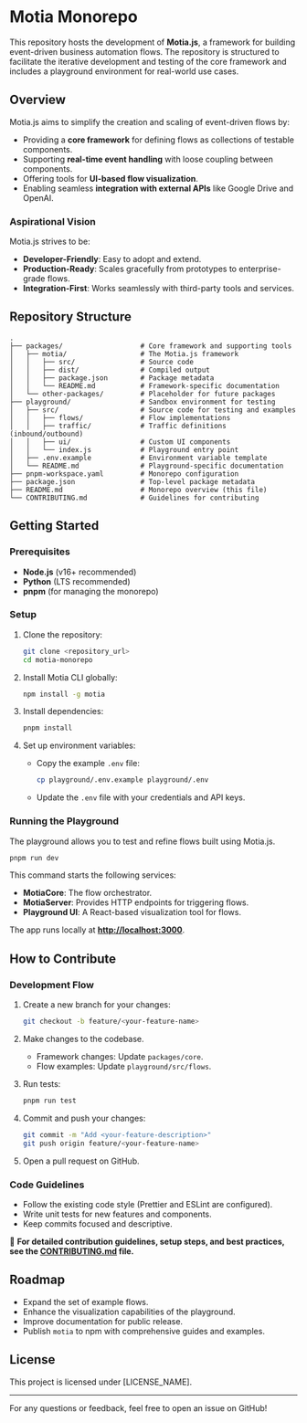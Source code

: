 # Motia Monorepo

This repository hosts the development of **Motia.js**, a framework for building event-driven business automation flows. The repository is structured to facilitate the iterative development and testing of the core framework and includes a playground environment for real-world use cases.

## Overview

Motia.js aims to simplify the creation and scaling of event-driven flows by:

- Providing a **core framework** for defining flows as collections of testable components.
- Supporting **real-time event handling** with loose coupling between components.
- Offering tools for **UI-based flow visualization**.
- Enabling seamless **integration with external APIs** like Google Drive and OpenAI.

### Aspirational Vision

Motia.js strives to be:

- **Developer-Friendly**: Easy to adopt and extend.
- **Production-Ready**: Scales gracefully from prototypes to enterprise-grade flows.
- **Integration-First**: Works seamlessly with third-party tools and services.

## Repository Structure

```
.
├── packages/                   # Core framework and supporting tools
│   ├── motia/                  # The Motia.js framework
│   │   ├── src/                # Source code
│   │   ├── dist/               # Compiled output
│   │   ├── package.json        # Package metadata
│   │   └── README.md           # Framework-specific documentation
│   └── other-packages/         # Placeholder for future packages
├── playground/                 # Sandbox environment for testing
│   ├── src/                    # Source code for testing and examples
│   │   ├── flows/              # Flow implementations
│   │   ├── traffic/            # Traffic definitions (inbound/outbound)
│   │   ├── ui/                 # Custom UI components
│   │   └── index.js            # Playground entry point
│   ├── .env.example            # Environment variable template
│   └── README.md               # Playground-specific documentation
├── pnpm-workspace.yaml         # Monorepo configuration
├── package.json                # Top-level package metadata
├── README.md                   # Monorepo overview (this file)
└── CONTRIBUTING.md             # Guidelines for contributing
```

## Getting Started

### Prerequisites

- **Node.js** (v16+ recommended)
- **Python** (LTS recommended)
- **pnpm** (for managing the monorepo)

### Setup

1. Clone the repository:

   ```bash
   git clone <repository_url>
   cd motia-monorepo
   ```

2. Install Motia CLI globally:

   ```bash
   npm install -g motia
   ```

3. Install dependencies:

   ```bash
   pnpm install
   ```
   
4. Set up environment variables:
   - Copy the example `.env` file:
     ```bash
     cp playground/.env.example playground/.env
     ```
   - Update the `.env` file with your credentials and API keys.

### Running the Playground

The playground allows you to test and refine flows built using Motia.js.

```bash
pnpm run dev
```

This command starts the following services:

- **MotiaCore**: The flow orchestrator.
- **MotiaServer**: Provides HTTP endpoints for triggering flows.
- **Playground UI**: A React-based visualization tool for flows.

The app runs locally at **[http://localhost:3000](http://localhost:3000)**.

## How to Contribute

### Development Flow

1. Create a new branch for your changes:

   ```bash
   git checkout -b feature/<your-feature-name>
   ```

2. Make changes to the codebase.

   - Framework changes: Update `packages/core`.
   - Flow examples: Update `playground/src/flows`.

3. Run tests:

   ```bash
   pnpm run test
   ```

4. Commit and push your changes:

   ```bash
   git commit -m "Add <your-feature-description>"
   git push origin feature/<your-feature-name>
   ```

5. Open a pull request on GitHub.

### Code Guidelines

- Follow the existing code style (Prettier and ESLint are configured).
- Write unit tests for new features and components.
- Keep commits focused and descriptive.

📘 **For detailed contribution guidelines, setup steps, and best practices, see the [CONTRIBUTING.md](../../c:/Users/gaikw/AppData/Local/Temp/2f5b0f8f-96b9-491d-9f6d-b4206d4784fc_motia-docs.zip.4fc/CONTRIBUTING.md) file.**

## Roadmap

- Expand the set of example flows.
- Enhance the visualization capabilities of the playground.
- Improve documentation for public release.
- Publish `motia` to npm with comprehensive guides and examples.

## License

This project is licensed under [LICENSE_NAME].

---

For any questions or feedback, feel free to open an issue on GitHub!
